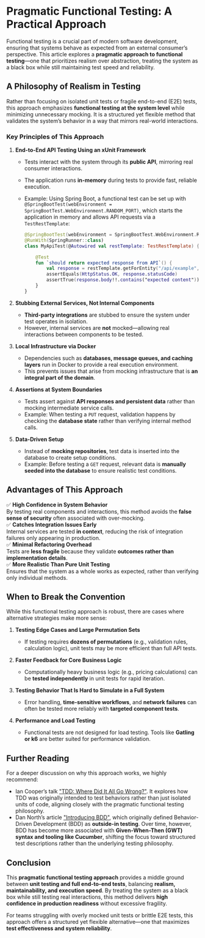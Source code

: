 # **Pragmatic Functional Testing: A Practical Approach**

Functional testing is a crucial part of modern software development, ensuring that systems behave as expected from an external consumer’s perspective. This article explores a **pragmatic approach to functional testing**—one that prioritizes realism over abstraction, treating the system as a black box while still maintaining test speed and reliability.

## **A Philosophy of Realism in Testing**
Rather than focusing on isolated unit tests or fragile end-to-end (E2E) tests, this approach emphasizes **functional testing at the system level** while minimizing unnecessary mocking. It is a structured yet flexible method that validates the system’s behavior in a way that mirrors real-world interactions.

### **Key Principles of This Approach**

1. **End-to-End API Testing Using an xUnit Framework**  
   - Tests interact with the system through its **public API**, mirroring real consumer interactions.  
   - The application runs **in-memory** during tests to provide fast, reliable execution.  
   - Example: Using Spring Boot, a functional test can be set up with `@SpringBootTest(webEnvironment = SpringBootTest.WebEnvironment.RANDOM_PORT)`, which starts the application in memory and allows API requests via a `TestRestTemplate`:
   
     ```kotlin
     @SpringBootTest(webEnvironment = SpringBootTest.WebEnvironment.RANDOM_PORT)
     @RunWith(SpringRunner::class)
     class MyApiTest(@Autowired val restTemplate: TestRestTemplate) {
     
         @Test
         fun `should return expected response from API`() {
             val response = restTemplate.getForEntity("/api/example", String::class.java)
             assertEquals(HttpStatus.OK, response.statusCode)
             assertTrue(response.body!!.contains("expected content"))
         }
     }
     ```  

2. **Stubbing External Services, Not Internal Components**  
   - **Third-party integrations** are stubbed to ensure the system under test operates in isolation.  
   - However, internal services are **not** mocked—allowing real interactions between components to be tested.  

3. **Local Infrastructure via Docker**  
   - Dependencies such as **databases, message queues, and caching layers** run in Docker to provide a real execution environment.  
   - This prevents issues that arise from mocking infrastructure that is **an integral part of the domain**.  

4. **Assertions at System Boundaries**  
   - Tests assert against **API responses and persistent data** rather than mocking intermediate service calls.  
   - Example: When testing a `PUT` request, validation happens by checking the **database state** rather than verifying internal method calls.  

5. **Data-Driven Setup**  
   - Instead of **mocking repositories**, test data is inserted into the database to create setup conditions.  
   - Example: Before testing a `GET` request, relevant data is **manually seeded into the database** to ensure realistic test conditions.  

## **Advantages of This Approach**
✅ **High Confidence in System Behavior**  
By testing real components and interactions, this method avoids the **false sense of security** often associated with over-mocking.  
✅ **Catches Integration Issues Early**  
Internal services are tested **in context**, reducing the risk of integration failures only appearing in production.  
✅ **Minimal Refactoring Overhead**  
Tests are **less fragile** because they validate **outcomes rather than implementation details**.  
✅ **More Realistic Than Pure Unit Testing**  
Ensures that the system as a whole works as expected, rather than verifying only individual methods.  

## **When to Break the Convention**
While this functional testing approach is robust, there are cases where alternative strategies make more sense:

1. **Testing Edge Cases and Large Permutation Sets**  
   - If testing requires **dozens of permutations** (e.g., validation rules, calculation logic), unit tests may be more efficient than full API tests.  
  
2. **Faster Feedback for Core Business Logic**  
   - Computationally heavy business logic (e.g., pricing calculations) can be **tested independently** in unit tests for rapid iteration.  
  
3. **Testing Behavior That Is Hard to Simulate in a Full System**  
   - Error handling, **time-sensitive workflows**, and **network failures** can often be tested more reliably with **targeted component tests**.  

4. **Performance and Load Testing**  
   - Functional tests are not designed for load testing. Tools like **Gatling or k6** are better suited for performance validation.  

## **Further Reading**
For a deeper discussion on why this approach works, we highly recommend:

- Ian Cooper’s talk ["TDD: Where Did It All Go Wrong?"](https://www.youtube.com/watch?v=EZ05e7EMOLM). It explores how TDD was originally intended to test behaviors rather than just isolated units of code, aligning closely with the pragmatic functional testing philosophy.
- Dan North’s article ["Introducing BDD"](https://dannorth.net/introducing-bdd/), which originally defined Behavior-Driven Development (BDD) as **outside-in testing**. Over time, however, BDD has become more associated with **Given-When-Then (GWT) syntax and tooling like Cucumber**, shifting the focus toward structured test descriptions rather than the underlying testing philosophy.

## **Conclusion**
This **pragmatic functional testing approach** provides a middle ground between **unit testing and full end-to-end tests**, balancing **realism, maintainability, and execution speed**. By treating the system as a black box while still testing real interactions, this method delivers **high confidence in production readiness** without excessive fragility.

For teams struggling with overly mocked unit tests or brittle E2E tests, this approach offers a structured yet flexible alternative—one that maximizes **test effectiveness and system reliability**.